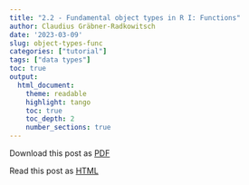 ```yaml
---
title: "2.2 - Fundamental object types in R I: Functions"
author: Claudius Gräbner-Radkowitsch
date: '2023-03-09'
slug: object-types-func
categories: ["tutorial"]
tags: ["data types"]
toc: true
output:
  html_document:
    theme: readable
    highlight: tango
    toc: true
    toc_depth: 2
    number_sections: true
---
```


Download this post as [PDF](pubdir/pdfcontent.pdf)

Read this post as [HTML](pubdir/onlinecontent.html)

